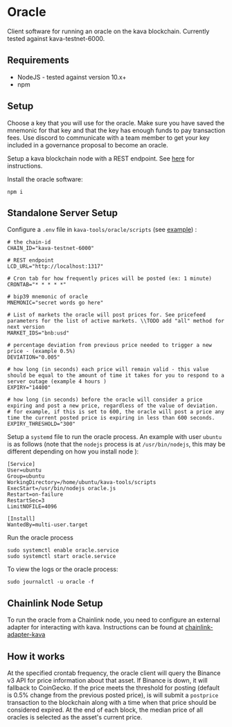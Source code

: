 # Oracle

Client software for running an oracle on the kava blockchain. Currently tested against kava-testnet-6000.

## Requirements

* NodeJS - tested against version 10.x+
* npm

## Setup

Choose a key that you will use for the oracle. Make sure you have saved the mnemonic for that key and that the key has enough funds to pay transaction fees. Use discord to communicate with a team member to get your key included in a governance proposal to become an oracle.

Setup a kava blockchain node with a REST endpoint. See [here](https://medium.com/kava-labs/kava-rest-server-guide-a13bdecfc5e4) for instructions.

Install the oracle software:

```
npm i
```


## Standalone Server Setup

Configure a `.env` file in `kava-tools/oracle/scripts` (see [example](example-env)) :

```
# the chain-id
CHAIN_ID="kava-testnet-6000"

# REST endpoint
LCD_URL="http://localhost:1317"

# Cron tab for how frequently prices will be posted (ex: 1 minute)
CRONTAB="* * * * *"

# bip39 mnemonic of oracle
MNEMONIC="secret words go here"

# List of markets the oracle will post prices for. See pricefeed parameters for the list of active markets. \\TODO add "all" method for next version
MARKET_IDS="bnb:usd"

# percentage deviation from previous price needed to trigger a new price - (example 0.5%)
DEVIATION="0.005"

# how long (in seconds) each price will remain valid - this value should be equal to the amount of time it takes for you to respond to a server outage (example 4 hours )
EXPIRY="14400"

# how long (in seconds) before the oracle will consider a price expiring and post a new price, regardless of the value of deviation.
# for example, if this is set to 600, the oracle will post a price any time the current posted price is expiring in less than 600 seconds.
EXPIRY_THRESHOLD="300"
```

Setup a `systemd` file to run the oracle process. An example with user `ubuntu` is as follows (note that the `nodejs` process is at `/usr/bin/nodejs`, this may be different depending on how you install node ):

```
[Service]
User=ubuntu
Group=ubuntu
WorkingDirectory=/home/ubuntu/kava-tools/scripts
ExecStart=/usr/bin/nodejs oracle.js
Restart=on-failure
RestartSec=3
LimitNOFILE=4096

[Install]
WantedBy=multi-user.target
```

Run the oracle process

```
sudo systemctl enable oracle.service
sudo systemctl start oracle.service
```

To view the logs or the oracle process:
```
sudo journalctl -u oracle -f
```

## Chainlink Node Setup

To run the oracle from a Chainlink node, you need to configure an external adapter for interacting with kava. Instructions can be found at [chainlink-adapter-kava](https://github.com/Kava-Labs/external-adapters-js/tree/master/kava)

## How it works

At the specified crontab frequency, the oracle client will query the Binance v3 API for price information about that asset. If Binance is down, it will fallback to CoinGecko. If the price meets the threshold for posting (default is 0.5% change from the previous posted price), is will submit a `postprice` transaction to the blockchain along with a time when that price should be considered expired. At the end of each block, the median price of all oracles is selected as the asset's current price.
